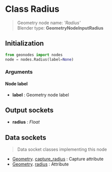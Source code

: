 
# Class Radius

> Geometry node name: _'Radius'_<br>Blender type:  **GeometryNodeInputRadius**

## Initialization


```python
from geonodes import nodes
node = nodes.Radius(label=None)
```


### Arguments


#### Node label



- **label** : Geometry node label



## Output sockets



- **radius** : _Float_



## Data sockets

> Data socket classes implementing this node


- [Geometry](aaa). [capture_radius](bbb) : Capture attribute
- [Geometry](aaa). [radius](bbb) : Attribute


